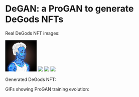 # DeGAN: a ProGAN to generate DeGods NFTs

Real DeGods NFT images:
<p float="left">
  <img src="https://raw.githubusercontent.com/louisreberga/degan/main/images/DeGods_0.jpg" width="100" />
  <img src="images/DeGods_0" width="100" /> 
  <img src="images/DeGods_0" width="100" />
  <img src="images/DeGods_0" width="100" />
</p>

Generated DeGods NFT:

GIFs showing ProGAN training evolution:
